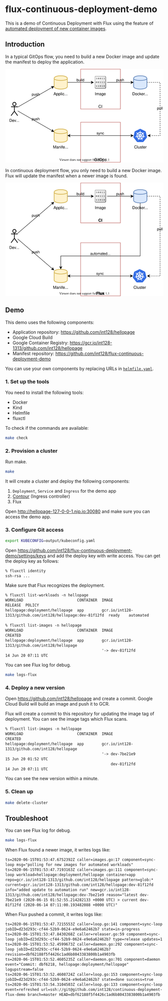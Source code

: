 # flux-continuous-deployment-demo

This is a demo of Continuous Deployment with Flux using the feature of [automated deployment of new container images](https://docs.fluxcd.io/en/stable/references/automated-image-update.html).


## Introduction

In a typical GitOps flow, you need to build a new Docker image and update the manifest to deploy the application.

![gitops-basic-flow.svg](gitops-basic-flow.svg)

In continuous deployment flow, you only need to build a new Docker image. Flux will update the manifest when a newer image is found.

![gitops-continuous-deployment-flow.svg](gitops-continuous-deployment-flow.svg)


## Demo

This demo uses the following components:

- Application repository: https://github.com/int128/hellopage
- Google Cloud Build
- Google Container Registry: https://gcr.io/int128-1313/github.com/int128/hellopage
- Manifest repository: https://github.com/int128/flux-continuous-deployment-demo

You can use your own components by replacing URLs in [`helmfile.yaml`](helmfile.yaml).


### 1. Set up the tools

You need to install the following tools:

- Docker
- Kind
- Helmfile
- fluxctl

To check if the commands are available:

```sh
make check
```

### 2. Provision a cluster

Run make.

```sh
make
```

It will create a cluster and deploy the following components:

1. `Deployment`, `Service` and `Ingress` for the demo app
1. [Contour](https://projectcontour.io) (Ingress controller)
1. Flux

Open http://hellopage-127-0-0-1.nip.io:30080 and make sure you can access the demo app.

### 3. Configure Git access

```sh
export KUBECONFIG=output/kubeconfig.yaml
```

Open https://github.com/int128/flux-continuous-deployment-demo/settings/keys and add the deploy key with write access.
You can get the deploy key as follows:

```console
% fluxctl identity
ssh-rsa ...
```

Make sure that Flux recognizes the deployment.

```console
% fluxctl list-workloads -n hellopage
WORKLOAD                        CONTAINER  IMAGE                                                       RELEASE  POLICY
hellopage:deployment/hellopage  app        gcr.io/int128-1313/github.com/int128/hellopage:dev-81f12fd  ready    automated

% fluxctl list-images -n hellopage
WORKLOAD                        CONTAINER  IMAGE                                           CREATED
hellopage:deployment/hellopage  app        gcr.io/int128-1313/github.com/int128/hellopage
                                           '-> dev-81f12fd                                 14 Jun 20 07:11 UTC
```

You can see Flux log for debug.

```sh
make logs-flux
```

### 4. Deploy a new version

Open https://github.com/int128/hellopage and create a commit.
Google Cloud Build will build an image and push it to GCR.

Flux will create a commit to this repository for updating the image tag of deployment.
You can see the image tags which Flux scans.

```console
% fluxctl list-images -n hellopage
WORKLOAD                        CONTAINER  IMAGE                                           CREATED
hellopage:deployment/hellopage  app        gcr.io/int128-1313/github.com/int128/hellopage
                                           '-> dev-7be21e9                                 15 Jun 20 01:52 UTC
                                               dev-81f12fd                                 14 Jun 20 07:11 UTC
```

You can see the new version within a minute.

### 5. Clean up

```sh
make delete-cluster
```


## Troubleshoot

You can see Flux log for debug.

```sh
make logs-flux
```

When Flux found a newer image, it writes logs like:

```
ts=2020-06-15T01:53:47.6752392Z caller=images.go:17 component=sync-loop msg="polling for new images for automated workloads"
ts=2020-06-15T01:53:47.7193163Z caller=images.go:111 component=sync-loop workload=hellopage:deployment/hellopage container=app repo=gcr.io/int128-1313/github.com/int128/hellopage pattern=glob:* current=gcr.io/int128-1313/github.com/int128/hellopage:dev-81f12fd info="added update to automation run" new=gcr.io/int128-1313/github.com/int128/hellopage:dev-7be21e9 reason="latest dev-7be21e9 (2020-06-15 01:52:55.214282133 +0000 UTC) > current dev-81f12fd (2020-06-14 07:11:00.193482088 +0000 UTC)"
```

When Flux pushed a commit, it writes logs like:

```
ts=2020-06-15T01:53:47.7215553Z caller=loop.go:141 component=sync-loop jobID=d23d293c-cf44-52b9-0624-e9e6a62462b7 state=in-progress
ts=2020-06-15T01:53:47.8430268Z caller=releaser.go:59 component=sync-loop jobID=d23d293c-cf44-52b9-0624-e9e6a62462b7 type=release updates=1
ts=2020-06-15T01:53:52.4599673Z caller=daemon.go:292 component=sync-loop jobID=d23d293c-cf44-52b9-0624-e9e6a62462b7 revision=dbf62188f5f4426c1ad6b8043383800b1a4903fb
ts=2020-06-15T01:53:52.4605235Z caller=daemon.go:701 component=daemon event="Commit: dbf6218, hellopage:deployment/hellopage" logupstream=false
ts=2020-06-15T01:53:52.4608724Z caller=loop.go:153 component=sync-loop jobID=d23d293c-cf44-52b9-0624-e9e6a62462b7 state=done success=true
ts=2020-06-15T01:53:54.3104503Z caller=loop.go:133 component=sync-loop event=refreshed url=ssh://git@github.com/int128/continuous-deployment-flux-demo branch=master HEAD=dbf62188f5f4426c1ad6b8043383800b1a4903fb
```
